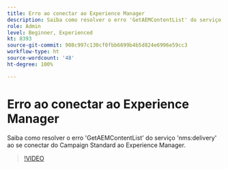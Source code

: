 ```yaml
---
title: Erro ao conectar ao Experience Manager
description: Saiba como resolver o erro 'GetAEMContentList' do serviço 'nms:delivery' ao se conectar do Campaign Standard ao Experience Manager.
role: Admin
level: Beginner, Experienced
kt: 8393
source-git-commit: 908c997c130cf0fbb6699b4b5d824e6996e59cc3
workflow-type: ht
source-wordcount: '48'
ht-degree: 100%

---
```



# Erro ao conectar ao Experience Manager

Saiba como resolver o erro &#39;GetAEMContentList&#39; do serviço &#39;nms:delivery&#39; ao se conectar do Campaign Standard ao Experience Manager.

>[!VIDEO](https://video.tv.adobe.com/v/335897?quality=12)
